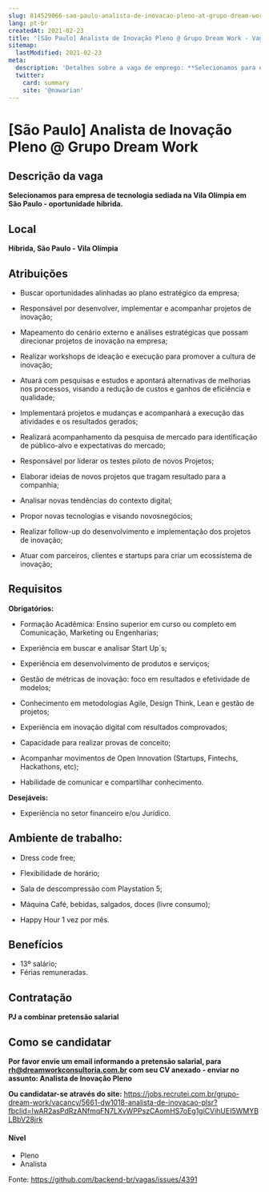 ```yaml
---
slug: 814529066-sao-paulo-analista-de-inovacao-pleno-at-grupo-dream-work
lang: pt-br
createdAt: 2021-02-23
title: '[São Paulo] Analista de Inovação Pleno @ Grupo Dream Work - Vaga de Emprego'
sitemap:
  lastModified: 2021-02-23
meta:
  description: 'Detalhes sobre a vaga de emprego: **Selecionamos para empresa de tecnologia sediada na Vila Olímpia em São Paulo - oportunidade híbrida.**'
  twitter:
    card: summary
    site: '@nawarian'
---
```


# [São Paulo] Analista de Inovação Pleno @ Grupo Dream Work

## Descrição da vaga

**Selecionamos para empresa de tecnologia sediada na Vila Olímpia em São Paulo - oportunidade híbrida.**

## Local

**Híbrida, São Paulo - Vila Olímpia**

## Atribuições
- Buscar oportunidades alinhadas ao plano estratégico da empresa; 

- Responsável por desenvolver, implementar e acompanhar projetos de inovação; 

- Mapeamento do cenário externo e análises estratégicas que possam direcionar projetos de
inovação na empresa;  

- Realizar workshops de ideação e execução para promover a cultura de inovação; 

- Atuará com pesquisas e estudos e apontará alternativas de melhorias nos processos,
visando a redução de custos e ganhos de eficiência e qualidade; 

- Implementará projetos e mudanças e acompanhará a execução das atividades e os resultados gerados; 

- Realizará acompanhamento da pesquisa de mercado para identificação de público-alvo e
expectativas do mercado;  

- Responsável por liderar os testes piloto de novos Projetos; 

- Elaborar ideias de novos projetos que tragam resultado para a companhia; 

- Analisar novas tendências do contexto digital; 

- Propor novas tecnologias e visando novosnegócios; 

- Realizar follow-up do desenvolvimento e implementação dos projetos de inovação; 

- Atuar com parceiros, clientes e startups para criar um ecossistema de inovação; 

## Requisitos

**Obrigatórios:**

- Formação Acadêmica: Ensino superior em curso ou completo em Comunicação, Marketing ou Engenharias; 

- Experiência em buscar e analisar Start Up´s; 

- Experiência em desenvolvimento de produtos e serviços; 

- Gestão de métricas de inovação: foco em resultados e efetividade de modelos; 

- Conhecimento em metodologias Agile, Design Think, Lean e gestão de projetos; 

- Experiência em inovação digital com resultados comprovados; 

- Capacidade para realizar provas de conceito; 

- Acompanhar movimentos de Open Innovation (Startups, Fintechs, Hackathons, etc); 

- Habilidade de comunicar e compartilhar conhecimento.

**Desejáveis:**
- Experiência no setor financeiro e/ou Jurídico.

## Ambiente de trabalho:
- Dress code free; 

- Flexibilidade de horário; 

- Sala de descompressão com Playstation 5; 

- Máquina Café, bebidas, salgados, doces (livre consumo); 

- Happy Hour 1 vez por mês.

## Benefícios

- 13º salário;
- Férias remuneradas.

## Contratação

**PJ a combinar pretensão salarial**

## Como se candidatar

**Por favor envie um email informando a pretensão salarial, para rh@dreamworkconsultoria.com.br com seu CV anexado - enviar no assunto: Analista de Inovação Pleno**

**Ou candidatar-se através do site:** https://jobs.recrutei.com.br/grupo-dream-work/vacancy/5661-dw1018-analista-de-inovacao-plsr?fbclid=IwAR2asPdRzANfmqFN7LXvWPPszCAomHS7oEg1giCVihUEI5WMYBLBbV28jrk

#### Nível
- Pleno
- Analista

Fonte: https://github.com/backend-br/vagas/issues/4391